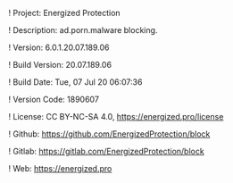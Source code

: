 ! Project: Energized Protection

! Description: ad.porn.malware blocking.

! Version: 6.0.1.20.07.189.06

! Build Version: 20.07.189.06

! Build Date: Tue, 07 Jul 20 06:07:36

! Version Code: 1890607

! License: CC BY-NC-SA 4.0, https://energized.pro/license

! Github: https://github.com/EnergizedProtection/block

! Gitlab: https://gitlab.com/EnergizedProtection/block


! Web: https://energized.pro
